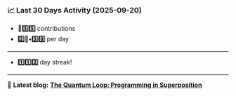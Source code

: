 <!--START_STATS-->
### 📈 Last 30 Days Activity (2025-09-20)  
- **🎱5️⃣5️⃣** contributions  
- **2️⃣🎱•5️⃣0️⃣** per day
---
- **1️⃣1️⃣2️⃣** day streak!
---
📝 **Latest blog:** [**The Quantum Loop: Programming in Superposition**](https://andriak.com/blog/quantum-loop)
<!--END_STATS-->
